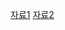 [자료1](https://simsimjae.medium.com/react-virtualized%EC%9D%98-autosizer-bcd7a8c31202)
[자료2](https://www.npmjs.com/package/react-virtual-list)